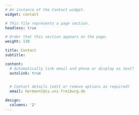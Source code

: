 ```yaml
---
# An instance of the Contact widget.
widget: contact

# This file represents a page section.
headless: true

# Order that this section appears on the page.
weight: 130

title: Contact
subtitle:

content:
  # Automatically link email and phone or display as text?
  autolink: true

  
  # Contact details (edit or remove options as required)
  email: hermannl@cs.uni-freiburg.de

design:
  columns: '2'
---
```


